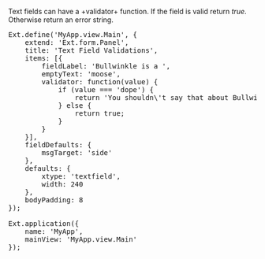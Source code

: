 Text fields can have a +validator+ function. If the field is valid return *true*. Otherwise
return an error string.

<pre class="runnable run">
Ext.define('MyApp.view.Main', {
    extend: 'Ext.form.Panel',
    title: 'Text Field Validations',
    items: [{
        fieldLabel: 'Bullwinkle is a ',
        emptyText: 'moose',
        validator: function(value) {
            if (value === 'dope') {
                return 'You shouldn\'t say that about Bullwinkle';
            } else {
                return true;
            }
        }
    }],
    fieldDefaults: {
        msgTarget: 'side'
    },
    defaults: {
        xtype: 'textfield',
        width: 240
    },
    bodyPadding: 8
});

Ext.application({
    name: 'MyApp',
    mainView: 'MyApp.view.Main'
});
</pre>